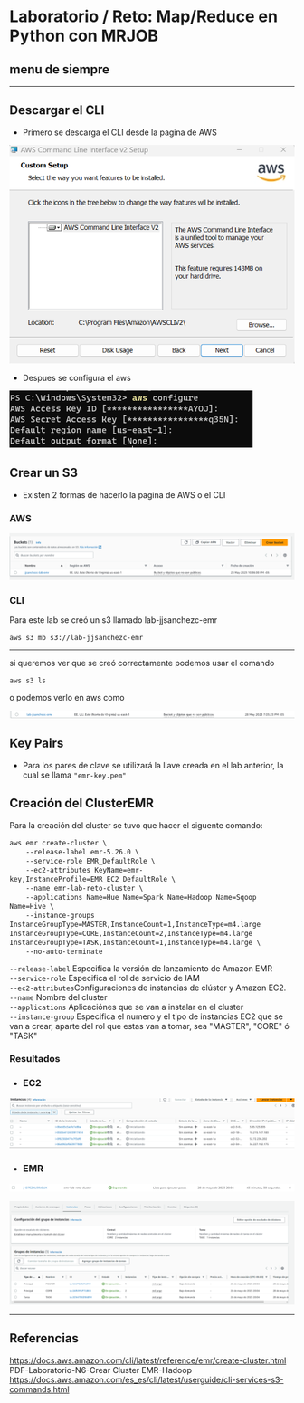 # Laboratorio / Reto: Map/Reduce en Python con MRJOB

## menu de siempre


***
## Descargar el CLI
- Primero se descarga el CLI desde la pagina de AWS 

![descarga](imagenes/descargando_CLI.png)

- Despues se configura el aws 

![config](imagenes/configurando_aws.png)

## Crear un S3
- Existen 2 formas de hacerlo la pagina de AWS o el CLI

### AWS

![createS3](imagenes/S3-desde_AWS.png)

### CLI
Para este lab se creó un s3 llamado lab-jjsanchezc-emr
```
aws s3 mb s3://lab-jjsanchezc-emr
```
***
si queremos ver que se creó correctamente podemos usar el comando 
```
aws s3 ls
```
o podemos verlo en aws como 

![s3existentes](imagenes/existencia_s3.png)

## Key Pairs
- Para los pares de clave se utilizará la llave creada en el lab anterior, la cual se llama `"emr-key.pem"`

## Creación del ClusterEMR
Para la creación del cluster se tuvo que hacer el siguente comando:
```
aws emr create-cluster \
    --release-label emr-5.26.0 \
    --service-role EMR_DefaultRole \
    --ec2-attributes KeyName=emr-key,InstanceProfile=EMR_EC2_DefaultRole \
    --name emr-lab-reto-cluster \
    --applications Name=Hue Name=Spark Name=Hadoop Name=Sqoop Name=Hive \
    --instance-groups InstanceGroupType=MASTER,InstanceCount=1,InstanceType=m4.large InstanceGroupType=CORE,InstanceCount=2,InstanceType=m4.large InstanceGroupType=TASK,InstanceCount=1,InstanceType=m4.large \
    --no-auto-terminate
```
`--release-label` Especifica la versión de lanzamiento de Amazon EMR <br>
`--service-role` Especifica el rol de servicio de IAM <br>
`--ec2-attributes`Configuraciones de instancias de clúster y Amazon EC2.<br>
`--name` Nombre del cluster <br>
`--applications` Aplicaciónes que se van a instalar en el cluster <br>
`--instance-group` Especifica el numero y el tipo de instancias EC2 que se van a crear, aparte del rol que estas van a tomar, sea "MASTER", "CORE" ó "TASK" <br>

### Resultados 
- ### EC2

![cluster_ec2_res](imagenes/resultados_cluster_ec2.png)

- ### EMR

![cluster_emr_res](imagenes/resultados_cluster_emr.png)

![cluster_emr2_res](imagenes/resultados_cluster_emr2.png)

***

## Referencias 
https://docs.aws.amazon.com/cli/latest/reference/emr/create-cluster.html
PDF-Laboratorio-N6-Crear Cluster EMR-Hadoop
https://docs.aws.amazon.com/es_es/cli/latest/userguide/cli-services-s3-commands.html
